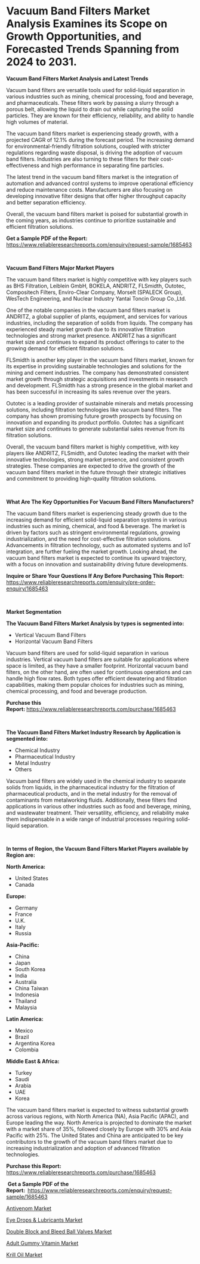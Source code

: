 <p><h1>Vacuum Band Filters Market Analysis Examines its Scope on Growth Opportunities, and Forecasted Trends Spanning from 2024 to 2031.</h1></p><p><strong>Vacuum Band Filters Market Analysis and Latest Trends</strong></p>
<p><p>Vacuum band filters are versatile tools used for solid-liquid separation in various industries such as mining, chemical processing, food and beverage, and pharmaceuticals. These filters work by passing a slurry through a porous belt, allowing the liquid to drain out while capturing the solid particles. They are known for their efficiency, reliability, and ability to handle high volumes of material.</p><p>The vacuum band filters market is experiencing steady growth, with a projected CAGR of 12.1% during the forecast period. The increasing demand for environmental-friendly filtration solutions, coupled with stricter regulations regarding waste disposal, is driving the adoption of vacuum band filters. Industries are also turning to these filters for their cost-effectiveness and high performance in separating fine particles.</p><p>The latest trend in the vacuum band filters market is the integration of automation and advanced control systems to improve operational efficiency and reduce maintenance costs. Manufacturers are also focusing on developing innovative filter designs that offer higher throughput capacity and better separation efficiency.</p><p>Overall, the vacuum band filters market is poised for substantial growth in the coming years, as industries continue to prioritize sustainable and efficient filtration solutions.</p></p>
<p><strong>Get a Sample PDF of the Report:&nbsp;</strong> <a href="https://www.reliableresearchreports.com/enquiry/request-sample/1685463">https://www.reliableresearchreports.com/enquiry/request-sample/1685463</a></p>
<p>&nbsp;</p>
<p><strong>Vacuum Band Filters Major Market Players</strong></p>
<p><p>The vacuum band filters market is highly competitive with key players such as BHS Filtration, Leiblein GmbH, BOKELA, ANDRITZ, FLSmidth, Outotec, Compositech Filters, Enviro-Clear Company, Morselt (SPALECK Group), WesTech Engineering, and Nuclear Industry Yantai Toncin Group Co.,Ltd. </p><p>One of the notable companies in the vacuum band filters market is ANDRITZ, a global supplier of plants, equipment, and services for various industries, including the separation of solids from liquids. The company has experienced steady market growth due to its innovative filtration technologies and strong market presence. ANDRITZ has a significant market size and continues to expand its product offerings to cater to the growing demand for efficient filtration solutions.</p><p>FLSmidth is another key player in the vacuum band filters market, known for its expertise in providing sustainable technologies and solutions for the mining and cement industries. The company has demonstrated consistent market growth through strategic acquisitions and investments in research and development. FLSmidth has a strong presence in the global market and has been successful in increasing its sales revenue over the years.</p><p>Outotec is a leading provider of sustainable minerals and metals processing solutions, including filtration technologies like vacuum band filters. The company has shown promising future growth prospects by focusing on innovation and expanding its product portfolio. Outotec has a significant market size and continues to generate substantial sales revenue from its filtration solutions.</p><p>Overall, the vacuum band filters market is highly competitive, with key players like ANDRITZ, FLSmidth, and Outotec leading the market with their innovative technologies, strong market presence, and consistent growth strategies. These companies are expected to drive the growth of the vacuum band filters market in the future through their strategic initiatives and commitment to providing high-quality filtration solutions.</p></p>
<p>&nbsp;</p>
<p><strong>What Are The Key Opportunities For Vacuum Band Filters Manufacturers?</strong></p>
<p><p>The vacuum band filters market is experiencing steady growth due to the increasing demand for efficient solid-liquid separation systems in various industries such as mining, chemical, and food & beverage. The market is driven by factors such as stringent environmental regulations, growing industrialization, and the need for cost-effective filtration solutions. Advancements in filtration technology, such as automated systems and IoT integration, are further fueling the market growth. Looking ahead, the vacuum band filters market is expected to continue its upward trajectory, with a focus on innovation and sustainability driving future developments.</p></p>
<p><strong>Inquire or Share Your Questions If Any Before Purchasing This Report:</strong> <a href="https://www.reliableresearchreports.com/enquiry/pre-order-enquiry/1685463">https://www.reliableresearchreports.com/enquiry/pre-order-enquiry/1685463</a></p>
<p>&nbsp;</p>
<p><strong>Market Segmentation</strong></p>
<p><strong>The Vacuum Band Filters Market Analysis by types is segmented into:</strong></p>
<p><ul><li>Vertical Vacuum Band Filters</li><li>Horizontal Vacuum Band Filters</li></ul></p>
<p><p>Vacuum band filters are used for solid-liquid separation in various industries. Vertical vacuum band filters are suitable for applications where space is limited, as they have a smaller footprint. Horizontal vacuum band filters, on the other hand, are often used for continuous operations and can handle high flow rates. Both types offer efficient dewatering and filtration capabilities, making them popular choices for industries such as mining, chemical processing, and food and beverage production.</p></p>
<p><strong>Purchase this Report:&nbsp;</strong><a href="https://www.reliableresearchreports.com/purchase/1685463">https://www.reliableresearchreports.com/purchase/1685463</a></p>
<p>&nbsp;</p>
<p><strong>The Vacuum Band Filters Market Industry Research by Application is segmented into:</strong></p>
<p><ul><li>Chemical Industry</li><li>Pharmaceutical Industry</li><li>Metal Industry</li><li>Others</li></ul></p>
<p><p>Vacuum band filters are widely used in the chemical industry to separate solids from liquids, in the pharmaceutical industry for the filtration of pharmaceutical products, and in the metal industry for the removal of contaminants from metalworking fluids. Additionally, these filters find applications in various other industries such as food and beverage, mining, and wastewater treatment. Their versatility, efficiency, and reliability make them indispensable in a wide range of industrial processes requiring solid-liquid separation.</p></p>
<p>&nbsp;</p>
<p><strong>In terms of Region, the Vacuum Band Filters Market Players available by Region are:</strong></p>
<p>
    <p> <strong> North America: </strong>
        <ul>
            <li>United States</li>
            <li>Canada</li>
        </ul>
        </p> 
    <p> <strong> Europe: </strong>
        <ul>
            <li>Germany</li>
            <li>France</li>
            <li>U.K.</li>
            <li>Italy</li>
            <li>Russia</li>
        </ul>
        </p> 
    <p> <strong> Asia-Pacific: </strong>
        <ul>
            <li>China</li>
            <li>Japan</li>
            <li>South Korea</li>
            <li>India</li>
            <li>Australia</li>
            <li>China Taiwan</li>
            <li>Indonesia</li>
            <li>Thailand</li>
            <li>Malaysia</li>
        </ul>
        </p> 
    <p> <strong> Latin America: </strong>
        <ul>
            <li>Mexico</li>
            <li>Brazil</li>
            <li>Argentina Korea</li>
            <li>Colombia</li>
        </ul>
        </p> 
    <p> <strong> Middle East & Africa: </strong>
        <ul>
            <li>Turkey</li>
            <li>Saudi</li>
            <li>Arabia</li>
            <li>UAE</li>
            <li>Korea</li>
        </ul>
    </p>
    </p>
<p><p>The vacuum band filters market is expected to witness substantial growth across various regions, with North America (NA), Asia Pacific (APAC), and Europe leading the way. North America is projected to dominate the market with a market share of 35%, followed closely by Europe with 30% and Asia Pacific with 25%. The United States and China are anticipated to be key contributors to the growth of the vacuum band filters market due to increasing industrialization and adoption of advanced filtration technologies.</p></p>
<p><strong>Purchase this Report: </strong><a href="https://www.reliableresearchreports.com/purchase/1685463">https://www.reliableresearchreports.com/purchase/1685463</a></p>
<p>&nbsp;<strong>Get a Sample PDF of the Report:&nbsp;&nbsp;</strong><a href="https://www.reliableresearchreports.com/enquiry/request-sample/1685463">https://www.reliableresearchreports.com/enquiry/request-sample/1685463</a></p>
<p><strong></strong></p>
<p><p><a href="https://medium.com/@jeromekling1967/antivenom-market-research-report-its-history-and-forecast-2024-to-2031-fc86bf1697e7">Antivenom Market</a></p><p><a href="https://medium.com/@jeromekling1967/eye-drops-amp-lubricants-market-trends-forecast-and-competitive-analysis-to-2031-64ba09df9669">Eye Drops & Lubricants Market</a></p><p><a href="https://github.com/seekum/Market-Research-Report-List-1/blob/main/double-block-and-bleed-ball-valves-market.md">Double Block and Bleed Ball Valves Market</a></p><p><a href="https://medium.com/@isomgleason/adult-gummy-vitamin-market-size-cagr-trends-2024-2030-237c942429e9">Adult Gummy Vitamin Market</a></p><p><a href="https://medium.com/@hannahrivera83/krill-oil-market-furnishes-information-on-market-share-market-trends-and-market-growth-f54f475e0b5f">Krill Oil Market</a></p></p>